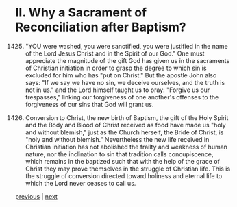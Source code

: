 # II. Why a Sacrament of Reconciliation after Baptism?

1425. "YOU were washed, you were sanctified, you were justified in the name of the Lord Jesus Christ and in the Spirit of our God." One must appreciate the magnitude of the gift God has given us in the sacraments of Christian initiation in order to grasp the degree to which sin is excluded for him who has "put on Christ." But the apostle John also says: "If we say we have no sin, we deceive ourselves, and the truth is not in us." and the Lord himself taught us to pray: "Forgive us our trespasses," linking our forgiveness of one another's offenses to the forgiveness of our sins that God will grant us.

1426. Conversion to Christ, the new birth of Baptism, the gift of the Holy Spirit and the Body and Blood of Christ received as food have made us "holy and without blemish," just as the Church herself, the Bride of Christ, is "holy and without blemish." Nevertheless the new life received in Christian initiation has not abolished the frailty and weakness of human nature, nor the inclination to sin that tradition calls concupiscence, which remains in the baptized such that with the help of the grace of Christ they may prove themselves in the struggle of Christian life. This is the struggle of conversion directed toward holiness and eternal life to which the Lord never ceases to call us.

[previous](https://github.com/Tenari/non-fiction/blob/master/catechism/__P47.md) | [next](https://github.com/Tenari/non-fiction/blob/master/catechism/__P49.md)
